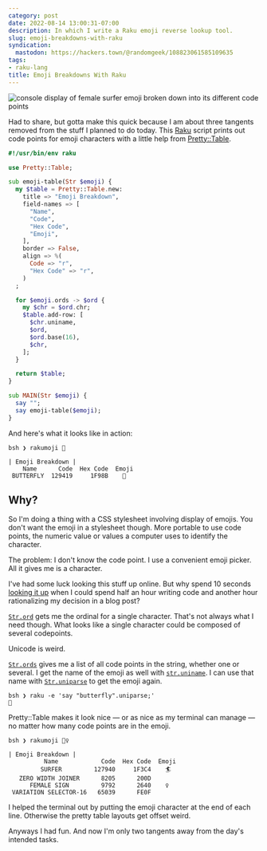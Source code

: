 ```yaml
---
category: post
date: 2022-08-14 13:00:31-07:00
description: In which I write a Raku emoji reverse lookup tool.
slug: emoji-breakdowns-with-raku
syndication:
  mastodon: https://hackers.town/@randomgeek/108823061585109635
tags:
- raku-lang
title: Emoji Breakdowns With Raku
---
```


![console display of female surfer emoji broken down into its different code points](attachments/img/2022/cover-2022-08-14.png "If you think that's weird, you should see what all these emoji have done to my neovim session.")

Had to share, but gotta make this quick because I am about three tangents removed from the stuff I planned to do today. This [Raku](../../../card/Raku.md) script prints out code points for emoji characters with a little help from [Pretty::Table](https://raku.land/cpan:ANTONOV/Pretty::Table).

<!--more-->


````raku
#!/usr/bin/env raku

use Pretty::Table;

sub emoji-table(Str $emoji) {
  my $table = Pretty::Table.new:
    title => "Emoji Breakdown",
    field-names => [
      "Name",
      "Code",
      "Hex Code",
      "Emoji",
    ],
    border => False,
    align => %(
      Code => "r",
      "Hex Code" => "r",
    )
  ;

  for $emoji.ords -> $ord {
    my $chr = $ord.chr;
    $table.add-row: [
      $chr.uniname,
      $ord,
      $ord.base(16),
      $chr,
    ];
  }

  return $table;
}

sub MAIN(Str $emoji) {
  say "";
  say emoji-table($emoji);
}
````

And here's what it looks like in action:

````text
bsh ❯ rakumoji 🦋

| Emoji Breakdown |
    Name      Code  Hex Code  Emoji
 BUTTERFLY  129419     1F98B    🦋
````

## Why?

So I'm doing a thing with a CSS stylesheet involving display of emojis. You don't want the emoji in a stylesheet though. More portable to use code points, the numeric value or values a computer uses to identify the character.

The problem: I don't know the code point. I use a convenient emoji picker. All it gives me is a character.

I've had some luck looking this stuff up online. But why spend 10 seconds [looking it up](https://unicode-table.com/en/1F98B/) when I could spend half an hour writing code and another hour rationalizing my decision in a blog post?

[`Str.ord`](https://docs.raku.org/type/Str#(Cool)_routine_ord) gets me the ordinal for a single character. That's not always what I need though. What looks like a single character could be composed of several codepoints.

Unicode is weird.

[`Str.ords`](https://docs.raku.org/type/Str#(Cool)_routine_ords) gives me a list of all code points in the string, whether one or several. I get the name of the emoji as well with [`str.uniname`](https://docs.raku.org/type/Str#(Cool)_routine_uniname). I can use that name with [`Str.uniparse`](https://docs.raku.org/type/Str#routine_uniparse) to get the emoji again.

````text
bsh ❯ raku -e 'say "butterfly".uniparse;'
🦋
````

Pretty::Table makes it look nice — or as nice as my terminal can manage — no matter how many code points are in the emoji.

````text
bsh ❯ rakumoji 🏄‍♀️

| Emoji Breakdown |
          Name            Code  Hex Code  Emoji
         SURFER         127940     1F3C4    🏄
   ZERO WIDTH JOINER      8205      200D    ‍
      FEMALE SIGN         9792      2640    ♀
 VARIATION SELECTOR-16   65039      FE0F    ️
````

I helped the terminal out by putting the emoji character at the end of each line. Otherwise the pretty table layouts get offset weird.

Anyways I had fun. And now I'm only two tangents away from the day's intended tasks.
